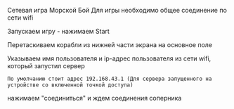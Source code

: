Сетевая игра Морской Бой
    Для игры необходимо общее соединение по сети wifi

Запускаем игру - нажимаем Start

Перетаскиваем корабли из нижней части экрана на основное поле

Указываем имя пользователя и ip-адрес пользователя из сети wifi, который запустил сервер

    По умолчанию стоит адрес 192.168.43.1 (Для сервера запущенного на устройстве со включенной точкой доступа)
    
нажимаем "соединиться" и ждем соединения соперника
